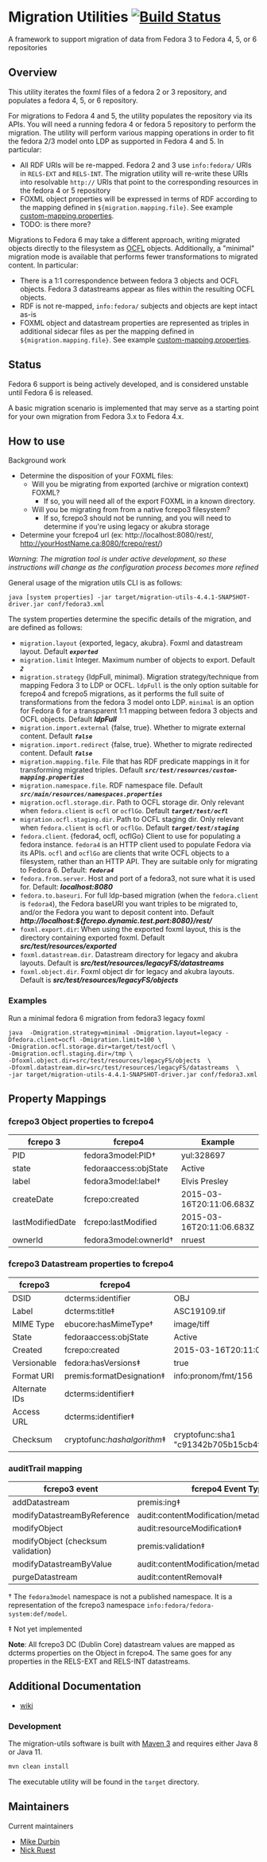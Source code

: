 # Migration Utilities [![Build Status](https://travis-ci.org/fcrepo4-exts/migration-utils.png?branch=master)](https://travis-ci.org/fcrepo4-exts/migration-utils)

A framework to support migration of data from Fedora 3 to Fedora 4, 5, or 6 repositories

## Overview

This utility iterates the foxml files of a fedora 2 or 3 repository, and populates a fedora 4, 5, or 6 repository.

For migrations to Fedora 4 and 5, the utility populates the repository via its APIs.  You will need a running fedora 4 or fedora 5 repository to perform the migration.
The utility will perform various mapping operations in order to fit the fedora 2/3 model onto LDP as supported in Fedora 4 and 5.  In particular:

* All RDF URIs will be re-mapped.  Fedora 2 and 3 use `info:fedora/` URIs in `RELS-EXT` and `RELS-INT`.  The migration utility will re-write these URIs into resolvable `http://` URIs that point to the corresponding resources in the fedora 4 or 5 repository
* FOXML object properties will be expressed in terms of RDF according to the mapping defined in `${migration.mapping.file}`. See example [custom-mapping.properties](https://github.com/fcrepo4-exts/migration-utils/blob/master/src/main/resources/custom-mapping.properties).
* TODO: is there more?

Migrations to Fedora 6 may take a different approach, writing migrated objects directly to the filesystem as [OCFL](https://ocfl.io/draft/spec/)
objects.  Additionally, a "minimal" migration mode is available that performs fewer transformations to migrated content.
In particular:

* There is a 1:1 correspondence between fedora 3 objects and OCFL objects.  Fedora 3 datastreams appear as files within the resulting OCFL objects.
* RDF is not re-mapped, `info:fedora/` subjects and objects are kept intact as-is
* FOXML object and datastream properties are represented as triples in additional sidecar files as per the mapping defined in `${migration.mapping.file}`. See example [custom-mapping.properties](https://github.com/fcrepo4-exts/migration-utils/blob/master/src/main/resources/custom-mapping.properties).

## Status

Fedora 6 support is being actively developed, and is considered unstable until Fedora 6 is released.

A basic migration scenario is implemented that may serve as a starting point for
your own migration from Fedora 3.x to Fedora 4.x.

## How to use

Background work

* Determine the disposition of your FOXML files:
  * Will you be migrating from exported (archive or migration context) FOXML?
    * If so, you will need all of the export FOXML in a known directory.
  * Will you be migrating from from a native fcrepo3 filesystem?
    * If so, fcrepo3 should not be running, and you will need to determine if you're using legacy or akubra storage
* Determine your fcrepo4 url (ex: http://localhost:8080/rest/, http://yourHostName.ca:8080/fcrepo/rest/)

*Warning*: _The migration tool is under active development, so these instructions will change as the configuration process becomes more refined_  

General usage of the migration utils CLI is as follows:

```java [system properties] -jar target/migration-utils-4.4.1-SNAPSHOT-driver.jar conf/fedora3.xml```

The system properties determine the specific details of the migration, and are defined as follows:

* `migration.layout` {exported, legacy, akubra}.  Foxml and datastream layout.  Default ***`exported`***
* `migration.limit` Integer.  Maximum number of objects to export.  Default ***`2`***
* `migration.strategy` {ldpFull, minimal}.  Migration strategy/technique from mapping Fedora 3 to LDP or OCFL.  `ldpFull` is the only option suitable for fcrepo4 and fcrepo5 migrations, as it performs the full suite of transformations from the fedora 3 model onto LDP.  `minimal` is an option for Fedora 6 for a transparent 1:1 mapping between fedora 3 objects and OCFL objects.  Default ***ldpFull***
* `migration.import.external` {false, true}.  Whether to migrate external content.  Default ***`false`***
* `migration.import.redirect` {false, true}.  Whether to migrate redirected content.  Default ***`false`***
* `migration.mapping.file`.  File that has RDF predicate mappings in it for transforming migrated triples.  Default ***`src/test/resources/custom-mapping.properties`***
* `migration.namespace.file`.  RDF namespace file.  Default  ***`src/main/resources/namespaces.properties`***
* `migration.ocfl.storage.dir`.  Path to OCFL storage dir.  Only relevant when `fedora.client` is `ocfl` or `ocflGo`.  Default ***`target/test/ocfl`***
* `migration.ocfl.staging.dir`.  Path to OCFL staging dir.  Only relevant when `fedora.client` is `ocfl` or `ocflGo`. Default ***`target/test/staging`***
* `fedora.client`.  {fedora4, ocfl, ocflGo} Client to use for populating a fedora instance.  `fedora4` is an HTTP client used to populate Fedora via its APIs.  `ocfl` and `ocflGo` are clients that write OCFL objects to a filesystem, rather than an HTTP API.  They are suitable only for migrating to Fedora 6.  Default: ***`fedora4`***
* `fedora.from.server`.  Host and port of a fedora3, not sure what it is used for.  Default: ***localhost:8080***
* `fedora.to.baseuri`.  For full ldp-based migration (when the `fedora.client` is `fedora4`), the Fedora baseURI you want triples to be migrated to, and/or the Fedora you want to deposit content into.  Default ***http://localhost:${fcrepo.dynamic.test.port:8080}/rest/***
* `foxml.export.dir`: When using the exported foxml layout, this is the directory containing exported foxml.  Default ***src/test/resources/exported***
* `foxml.datastream.dir`.  Datastream directory for legacy and akubra layouts.  Default is ***src/test/resources/legacyFS/datastreams***
* `foxml.object.dir`.  Foxml object dir for legacy and akubra layouts.  Default is ***src/test/resources/legacyFS/objects***

### Examples

Run a minimal fedora 6 migration from fedora3 legacy foxml

```shell
java  -Dmigration.strategy=minimal -Dmigration.layout=legacy -Dfedora.client=ocfl -Dmigration.limit=100 \
-Dmigration.ocfl.storage.dir=target/test/ocfl \
-Dmigration.ocfl.staging.dir=/tmp \
-Dfoxml.object.dir=src/test/resources/legacyFS/objects  \
-Dfoxml.datastream.dir=src/test/resources/legacyFS/datastreams  \
-jar target/migration-utils-4.4.1-SNAPSHOT-driver.jar conf/fedora3.xml
```

## Property Mappings

### fcrepo3 Object properties to fcrepo4

| fcrepo 3         | fcrepo4                             | Example                  |
|------------------|-------------------------------------|--------------------------|
| PID              | fedora3model:PID†                   | yul:328697               |
| state            | fedoraaccess:objState               | Active                   |
| label            | fedora3model:label†                 | Elvis Presley            |
| createDate       | fcrepo:created                      | 2015-03-16T20:11:06.683Z |
| lastModifiedDate | fcrepo:lastModified                 | 2015-03-16T20:11:06.683Z |
| ownerId          | fedora3model:ownerId†               | nruest                   |

### fcrepo3 Datastream properties to fcrepo4

| fcrepo3       | fcrepo4                                                      | Example                                                    |
|---------------|--------------------------------------------------------------|------------------------------------------------------------|
| DSID          | dcterms:identifier                                           | OBJ                                                        |
| Label         | dcterms:title‡                                               | ASC19109.tif                                               |
| MIME Type     | ebucore:hasMimeType†                                         | image/tiff                                                 |
| State         | fedoraaccess:objState                                        | Active                                                     |
| Created       | fcrepo:created                                               | 2015-03-16T20:11:06.683Z                                   |
| Versionable   | fedora:hasVersions‡                                          | true                                                       |
| Format URI    | premis:formatDesignation‡                                    | info:pronom/fmt/156                                        |
| Alternate IDs | dcterms:identifier‡                                          |                                                            |
| Access URL    | dcterms:identifier‡                                          |                                                            |
| Checksum      | cryptofunc:_hashalgorithm_‡                                  | cryptofunc:sha1 "c91342b705b15cb4f6ac5362cc6a47d9425aec86" |

### auditTrail mapping

| fcrepo3 event                      | fcrepo4 Event Type                              |
|------------------------------------|-------------------------------------------------|
| addDatastream                      | premis:ing‡                                     |
| modifyDatastreamByReference        | audit:contentModification/metadataModification‡ |
| modifyObject                       | audit:resourceModification‡                     |
| modifyObject (checksum validation) | premis:validation‡                              |
| modifyDatastreamByValue            | audit:contentModification/metadataModification‡ |
| purgeDatastream                    | audit:contentRemoval‡                           |

† The `fedora3model` namespace is not a published namespace. It is a representation of the fcrepo3 namespace `info:fedora/fedora-system:def/model`.

‡ Not yet implemented

**Note**: All fcrepo3 DC (Dublin Core) datastream values are mapped as dcterms properties on the Object in fcrepo4. The same goes for any properties in the RELS-EXT and RELS-INT datastreams.

## Additional Documentation

 * [wiki](https://wiki.duraspace.org/display/FF/Fedora+3+to+4+Data+Migration)

### Development

The migration-utils software is built with [Maven 3](https://maven.apache.org) and requires either Java 8 or Java 11.
```bash
mvn clean install
```
The executable utility will be found in the `target` directory.

## Maintainers

Current maintainers

* [Mike Durbin](https://github.com/mikedurbin)
* [Nick Ruest](https://github.com/ruebot)


